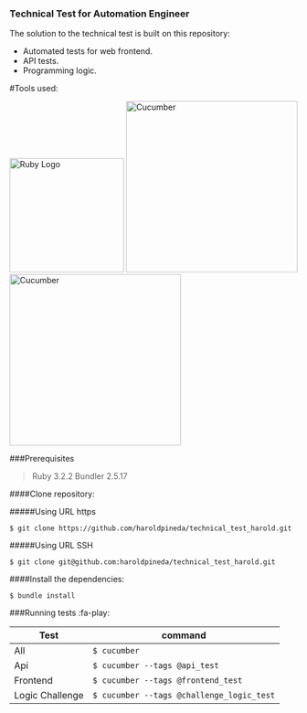 ### Technical Test for Automation Engineer

The solution to the technical test is built on this repository:

- Automated tests for web frontend.
- API tests.
- Programming logic.


#Tools used:

<img src="https://cdn.icon-icons.com/icons2/2415/PNG/512/ruby_original_wordmark_logo_icon_146364.png" alt="Ruby Logo" width="200" />

<img src="https://automationpanda.com/wp-content/uploads/2017/10/cucumber.png?w=1200" alt="Cucumber" width="300" />

<img src="https://res.cloudinary.com/damien1/w_800,c_scale,f_auto,q_auto,dpr_2.0/blog/selenium_logo.png" alt="Cucumber" width="300" />


###Prerequisites

> Ruby 3.2.2
> Bundler 2.5.17

####Clone repository:

#####Using URL https

`$ git clone https://github.com/haroldpineda/technical_test_harold.git`

#####Using URL SSH

`$ git clone git@github.com:haroldpineda/technical_test_harold.git`

####Install the dependencies:

`$ bundle install`

###Running tests  :fa-play:
                    
Test         | command
-------------  | -------------
All | `$ cucumber`
Api| `$ cucumber --tags @api_test`
Frontend| `$ cucumber --tags @frontend_test`
Logic Challenge| `$ cucumber --tags @challenge_logic_test`
